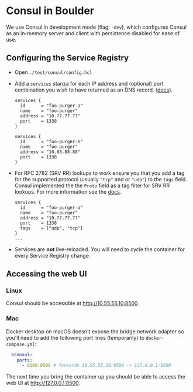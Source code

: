 # Consul in Boulder
We use Consul in development mode (flag: `-dev`), which configures Consul as an
in-memory server and client with persistence disabled for ease of use.

## Configuring the Service Registry

- Open `./test/consul/config.hcl`
- Add a `services` stanza for each IP address and (optional) port combination
  you wish to have returned as an DNS record.
  ([docs](https://www.consul.io/docs/discovery/services)).
  
  ```hcl
  services {
    id      = "foo-purger-a"
    name    = "foo-purger"
    address = "10.77.77.77"
    port    = 1338
  }

  services {
    id      = "foo-purger-b"
    name    = "foo-purger"
    address = "10.88.88.88"
    port    = 1338
  }
  ```
- For RFC 2782 (SRV RR) lookups to work ensure you that you add a tag for the
  supported protocol (usually `"tcp"` and or `"udp"`) to the `tags` field.
  Consul implemented the the `Proto` field as a tag filter for SRV RR lookups.
  For more information see the
  [docs](https://www.consul.io/docs/discovery/dns#rfc-2782-lookup).
  
  ```hcl
  services {
    id      = "foo-purger-a"
    name    = "foo-purger"
    address = "10.77.77.77"
    port    = 1338
    tags    = ["udp", "tcp"]
  }
  ...
  ```
- Services are **not** live-reloaded. You will need to cycle the container for
  every Service Registry change. 

## Accessing the web UI

### Linux

Consul should be accessible at http://10.55.55.10:8500.

### Mac

Docker desktop on macOS doesn't expose the bridge network adapter so you'll need
to add the following port lines (temporarily) to `docker-compose.yml`:

```yaml
  bconsul:
    ports:
      - 8500:8500 # forwards 10.55.55.10:8500 -> 127.0.0.1:8500
```

The next time you bring the container up you should be able to access the web UI
at http://127.0.0.1:8500.